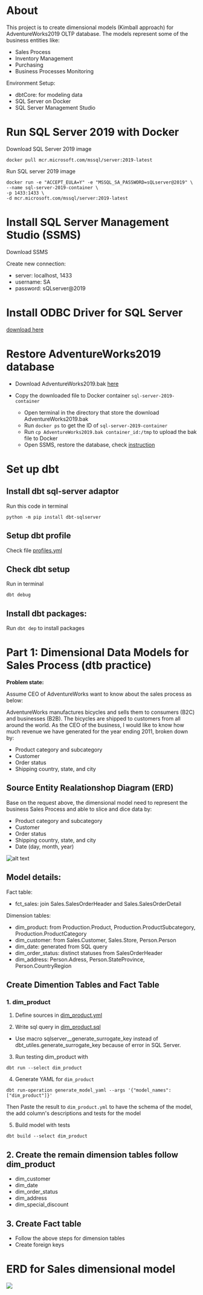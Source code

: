 # About
This project is to create dimensional models (Kimball approach) for AdventureWorks2019 OLTP database. The models represent some of the business entities like:
- Sales Process
- Inventory Management
- Purchasing
- Business Processes Monitoring 

Environment Setup:
- dbtCore: for modeling data
- SQL Server on Docker
- SQL Server Management Studio



# Run SQL Server 2019 with Docker
Download SQL Server 2019 image
``` 
docker pull mcr.microsoft.com/mssql/server:2019-latest 
```

Run SQL server 2019 image
``` 
docker run -e "ACCEPT_EULA=Y" -e "MSSQL_SA_PASSWORD=sQLserver@2019" \
--name sql-server-2019-container \
-p 1433:1433 \
-d mcr.microsoft.com/mssql/server:2019-latest

```
# Install SQL Server Management Studio (SSMS)

Download SSMS

Create new connection:
- server: localhost, 1433
- username: SA
- password: sQLserver@2019

# Install ODBC Driver for SQL Server
[download here](https://learn.microsoft.com/en-us/sql/connect/odbc/download-odbc-driver-for-sql-server?view=sql-server-ver15)

# Restore AdventureWorks2019 database
- Download AdventureWorks2019.bak [here](https://learn.microsoft.com/en-us/sql/samples/adventureworks-install-configure?view=sql-server-ver16&tabs=ssms) 

- Copy the downloaded file to Docker container ```sql-server-2019-container```
    + Open terminal in the  directory that store the download AdventureWorks2019.bak
    + Run ```docker ps``` to get the ID of ```sql-server-2019-container```
    + Run ``` cp AdventureWorks2019.bak container_id:/tmp ``` to upload the bak file to Docker 
    + Open SSMS, restore the database, check [instruction](https://learn.microsoft.com/en-us/sql/relational-databases/backup-restore/quickstart-backup-restore-database?view=sql-server-ver16&tabs=ssms)

# Set up dbt

## Install dbt sql-server adaptor

Run this code in terminal

```
python -m pip install dbt-sqlserver 

```

## Setup dbt profile

Check file [profiles.yml](profiles.yml)

## Check dbt setup
 Run in terminal

 ``` 
 dbt debug
 ```

## Install dbt packages:
Run ``` dbt dep ``` to install packages


# Part 1: Dimensional Data Models for Sales Process (dtb practice)

**Problem state:**

Assume CEO of AdventureWorks want to know about the sales process as below:

AdventureWorks manufactures bicycles and sells them to consumers (B2C) and businesses (B2B). The bicycles are shipped to customers from all around the world. As the CEO of the business, I would like to know how much revenue we have generated for the year ending 2011, broken down by:

- Product category and subcategory
- Customer
- Order status
- Shipping country, state, and city

## Source Entity Realationshop Diagram (ERD)

Base on the request above, the dimensional model need to represent the business Sales Process and able to slice and dice data by:
- Product category and subcategory
- Customer
- Order status
- Shipping country, state, and city
- Date (day, month, year)


![alt text](erd/sales_process_erd.png)


## Model details:

Fact table:
- fct_sales: join Sales.SalesOrderHeader and Sales.SalesOrderDetail

Dimension tables:
- dim_product: from Production.Product, Production.ProductSubcategory, Production.ProductCategory
- dim_customer: from Sales.Customer, Sales.Store, Person.Person
- dim_date: generated from SQL query
- dim_order_status: distinct statuses from SalesOrderHeader
- dim_address: Person.Adress, Person.StateProvince, Person.CountryRegion


## Create Dimention Tables  and Fact Table

### 1. dim_product

1. Define sources in [dim_product.yml](adventure_works_dbt\models\marts\dim_product.yml)

2. Write sql query in [dim_product.sql](adventure_works_dbt\models\marts\dim_product.sql)
- Use macro sqlserver__generate_surrogate_key instead of dbt_utiles.generate_surrogate_key because of error in SQL Server.

3. Run testing dim_product with

```
dbt run --select dim_product
```

4. Generate YAML for ```dim_product``` 

```
dbt run-operation generate_model_yaml --args '{"model_names": ["dim_product"]}'
```

Then Paste the result to ```dim_product.yml``` to have the schema of the model, the add column's descriptions and tests for the model

5. Build model with tests

```
dbt build --select dim_product
```

## 2. Create the remain dimension tables follow dim_product
- dim_customer
- dim_date
- dim_order_status
- dim_address
- dim_special_discount

## 3. Create Fact table
- Follow the above steps for dimension tables
- Create foreign keys 

# ERD for Sales dimensional model

![](erd/dimensional_model_sales_process_erd.jpg)

